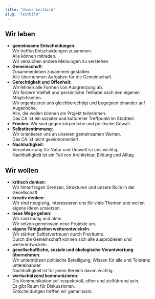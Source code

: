 ```yaml
---
title: "Unser Leitbild"
slug: "leitbild"
---
```


## Wir leben
* __gemeinsame Entscheidungen__: <br>
Wir treffen Entscheidungen zusammen. <br>
Alle können mitreden. <br>
Wir versuchen andere Meinungen zu verstehen.
* __Gemeinschaft__: <br>
Zusammenleben zusammen gestalten. <br>
Alle übernehmen Aufgaben für die Gemeinschaft.
* __Gerechtigkeit und Offenheit__: <br>
Wir lehnen alle Formen von Ausgrenzung ab. <br>
Wir fördern Vielfalt und persönliche Teilhabe nach den eigenen Möglichkeiten. <br>
Wir organisieren uns gleichberechtigt und begegnen einander auf Augenhöhe. <br>
Alle, die wollen können am Projekt teilnehmen. <br>
Das CA ist ein sozialer und kultureller Treffpunkt im Stadtteil.
* __Frieden__: Wir sind gegen körperliche und politische Gewalt.
* __Selbstbestimmung__:  <br>
Wir orientieren uns an unseren gemeinsamen Werten. <br>
Das CA ist nicht gewinnorientiert.
* __Nachhaltigkeit__:  <br>
Verantwortung für Natur und Umwelt ist uns wichtig. <br>
Nachhaltigkeit ist ein Teil von Architektur, Bildung und Alltag.

## Wir wollen
* __kritisch denken__:  <br>
Wir hinterfragen Grenzen, Strukturen und unsere Rolle in der Gesellschaft.
* __kreativ denken__:  <br>
Wir sind neugierig, interessieren uns für viele Themen und wollen eigene Ideen umsetzen.
* __neue Wege gehen__:  <br>
Wir sind mutig und aktiv. <br>
Wir setzen gemeinsam neue Projekte um.
* __eigene Fähigkeiten weiterentwickeln__:  <br>
Wir stärken Selbstvertrauen durch Freiräume. <br>
Durch die Gemeinschaft können sich alle ausprobieren und weiterentwickeln.
* __gesellschaftliche, soziale und ökologische Verantwortung übernehmen__:  <br>
Wir unterstützen politische Beteiligung, Wissen für alle und Toleranz untereinander. <br>
Nachhaltigkeit ist für jeden Bereich davon wichtig.
* __wertschätzend kommunizieren__:  <br>
Die Kommunikation soll respektvoll, offen und zielführend sein. <br>
Es gibt Raum für Diskussionen. <br>
Entscheidungen treffen wir gemeinsam.

